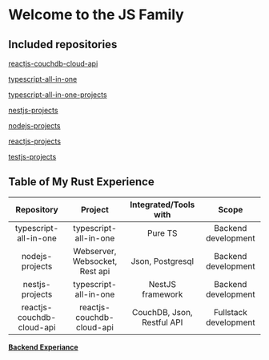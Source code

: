 # Welcome to the JS Family 

## Included repositories

[reactjs-couchdb-cloud-api](https://github.com/armanriazi/armanriazi-reactjs-couchdb-cloud-api)

[typescript-all-in-one](https://github.com/armanriazi/typescript-all-in-one)

[typescript-all-in-one-projects](https://github.com/armanriazi/typescript-all-in-one-projects)

[nestjs-projects](https://github.com/armanriazi/nestjs-projects)

[nodejs-projects](https://github.com/armanriazi/nodejs-projects)

[reactjs-projects](https://github.com/armanriazi/reactjs-projects)

[testjs-projects](https://github.com/armanriazi/testjs-projects)

## Table of My Rust Experience

| Repository      |     Project     | Integrated/Tools with |    Scope    |
|:---------------:|:---------------:|:---------------:|:---------------:|
| typescript-all-in-one | typescript-all-in-one |      Pure TS   |    Backend development   |
|  nodejs-projects | Webserver, Websocket, Rest api  |        Json, Postgresql      | Backend development |
| nestjs-projects | typescript-all-in-one |      NestJS framework   |    Backend development   |
| reactjs-couchdb-cloud-api | reactjs-couchdb-cloud-api |      CouchDB, Json, Restful API   |    Fullstack development   |

**[Backend Experiance](https://armanriazi.github.io/public/programming/programming/)**
